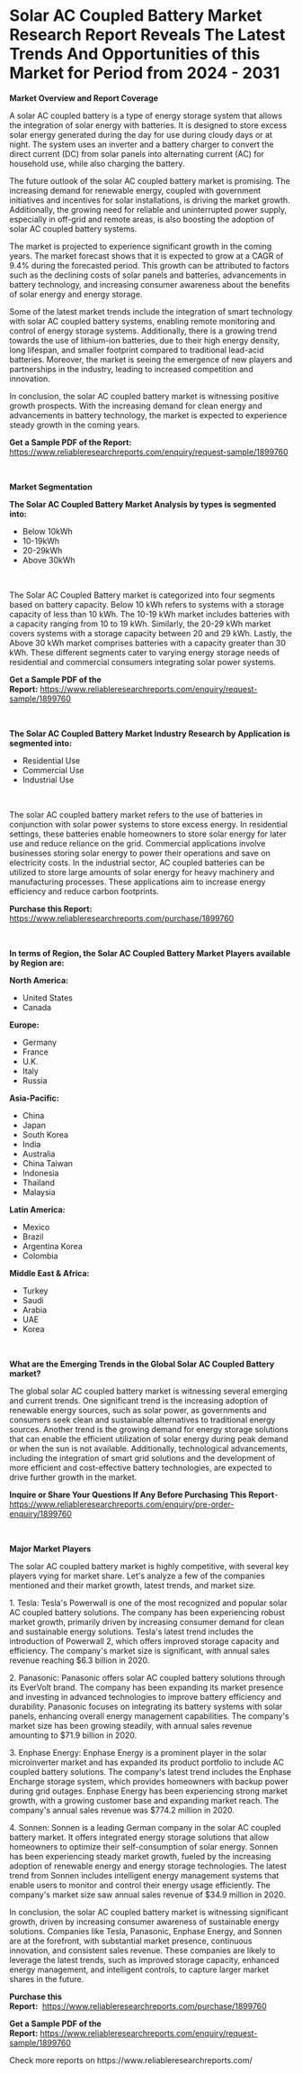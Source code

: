 <p><h1>Solar AC Coupled Battery Market Research Report Reveals The Latest Trends And Opportunities of this Market for Period from 2024 - 2031</h1></p><p><strong>Market Overview and Report Coverage</strong></p>
<p><p>A solar AC coupled battery is a type of energy storage system that allows the integration of solar energy with batteries. It is designed to store excess solar energy generated during the day for use during cloudy days or at night. The system uses an inverter and a battery charger to convert the direct current (DC) from solar panels into alternating current (AC) for household use, while also charging the battery.</p><p>The future outlook of the solar AC coupled battery market is promising. The increasing demand for renewable energy, coupled with government initiatives and incentives for solar installations, is driving the market growth. Additionally, the growing need for reliable and uninterrupted power supply, especially in off-grid and remote areas, is also boosting the adoption of solar AC coupled battery systems.</p><p>The market is projected to experience significant growth in the coming years. The market forecast shows that it is expected to grow at a CAGR of 9.4% during the forecasted period. This growth can be attributed to factors such as the declining costs of solar panels and batteries, advancements in battery technology, and increasing consumer awareness about the benefits of solar energy and energy storage.</p><p>Some of the latest market trends include the integration of smart technology with solar AC coupled battery systems, enabling remote monitoring and control of energy storage systems. Additionally, there is a growing trend towards the use of lithium-ion batteries, due to their high energy density, long lifespan, and smaller footprint compared to traditional lead-acid batteries. Moreover, the market is seeing the emergence of new players and partnerships in the industry, leading to increased competition and innovation.</p><p>In conclusion, the solar AC coupled battery market is witnessing positive growth prospects. With the increasing demand for clean energy and advancements in battery technology, the market is expected to experience steady growth in the coming years.</p></p>
<p><strong>Get a Sample PDF of the Report:</strong> <a href="https://www.reliableresearchreports.com/enquiry/request-sample/1899760">https://www.reliableresearchreports.com/enquiry/request-sample/1899760</a></p>
<p>&nbsp;</p>
<p><strong>Market Segmentation</strong></p>
<p><strong>The Solar AC Coupled Battery Market Analysis by types is segmented into:</strong></p>
<p><ul><li>Below 10kWh</li><li>10-19kWh</li><li>20-29kWh</li><li>Above 30kWh</li></ul></p>
<p>&nbsp;</p>
<p><p>The Solar AC Coupled Battery market is categorized into four segments based on battery capacity. Below 10 kWh refers to systems with a storage capacity of less than 10 kWh. The 10-19 kWh market includes batteries with a capacity ranging from 10 to 19 kWh. Similarly, the 20-29 kWh market covers systems with a storage capacity between 20 and 29 kWh. Lastly, the Above 30 kWh market comprises batteries with a capacity greater than 30 kWh. These different segments cater to varying energy storage needs of residential and commercial consumers integrating solar power systems.</p></p>
<p><strong>Get a Sample PDF of the Report:</strong>&nbsp;<a href="https://www.reliableresearchreports.com/enquiry/request-sample/1899760">https://www.reliableresearchreports.com/enquiry/request-sample/1899760</a></p>
<p>&nbsp;</p>
<p><strong>The Solar AC Coupled Battery Market Industry Research by Application is segmented into:</strong></p>
<p><ul><li>Residential Use</li><li>Commercial Use</li><li>Industrial Use</li></ul></p>
<p>&nbsp;</p>
<p><p>The solar AC coupled battery market refers to the use of batteries in conjunction with solar power systems to store excess energy. In residential settings, these batteries enable homeowners to store solar energy for later use and reduce reliance on the grid. Commercial applications involve businesses storing solar energy to power their operations and save on electricity costs. In the industrial sector, AC coupled batteries can be utilized to store large amounts of solar energy for heavy machinery and manufacturing processes. These applications aim to increase energy efficiency and reduce carbon footprints.</p></p>
<p><strong>Purchase this Report:</strong>&nbsp; <a href="https://www.reliableresearchreports.com/purchase/1899760">https://www.reliableresearchreports.com/purchase/1899760</a></p>
<p>&nbsp;</p>
<p><strong>In terms of Region, the Solar AC Coupled Battery Market Players available by Region are:</strong></p>
<p>
    <p> <strong> North America: </strong>
        <ul>
            <li>United States</li>
            <li>Canada</li>
        </ul>
        </p> 
    <p> <strong> Europe: </strong>
        <ul>
            <li>Germany</li>
            <li>France</li>
            <li>U.K.</li>
            <li>Italy</li>
            <li>Russia</li>
        </ul>
        </p> 
    <p> <strong> Asia-Pacific: </strong>
        <ul>
            <li>China</li>
            <li>Japan</li>
            <li>South Korea</li>
            <li>India</li>
            <li>Australia</li>
            <li>China Taiwan</li>
            <li>Indonesia</li>
            <li>Thailand</li>
            <li>Malaysia</li>
        </ul>
        </p> 
    <p> <strong> Latin America: </strong>
        <ul>
            <li>Mexico</li>
            <li>Brazil</li>
            <li>Argentina Korea</li>
            <li>Colombia</li>
        </ul>
        </p> 
    <p> <strong> Middle East & Africa: </strong>
        <ul>
            <li>Turkey</li>
            <li>Saudi</li>
            <li>Arabia</li>
            <li>UAE</li>
            <li>Korea</li>
        </ul>
    </p>
    </p>
<p>&nbsp;</p>
<p><strong>What are the Emerging Trends in the Global Solar AC Coupled Battery market?</strong></p>
<p><p>The global solar AC coupled battery market is witnessing several emerging and current trends. One significant trend is the increasing adoption of renewable energy sources, such as solar power, as governments and consumers seek clean and sustainable alternatives to traditional energy sources. Another trend is the growing demand for energy storage solutions that can enable the efficient utilization of solar energy during peak demand or when the sun is not available. Additionally, technological advancements, including the integration of smart grid solutions and the development of more efficient and cost-effective battery technologies, are expected to drive further growth in the market.</p></p>
<p><strong>Inquire or Share Your Questions If Any Before Purchasing This Report</strong>- <a href="https://www.reliableresearchreports.com/enquiry/pre-order-enquiry/1899760">https://www.reliableresearchreports.com/enquiry/pre-order-enquiry/1899760</a></p>
<p>&nbsp;</p>
<p><strong>Major Market Players</strong></p>
<p><p>The solar AC coupled battery market is highly competitive, with several key players vying for market share. Let's analyze a few of the companies mentioned and their market growth, latest trends, and market size.</p><p>1. Tesla: Tesla's Powerwall is one of the most recognized and popular solar AC coupled battery solutions. The company has been experiencing robust market growth, primarily driven by increasing consumer demand for clean and sustainable energy solutions. Tesla's latest trend includes the introduction of Powerwall 2, which offers improved storage capacity and efficiency. The company's market size is significant, with annual sales revenue reaching $6.3 billion in 2020.</p><p>2. Panasonic: Panasonic offers solar AC coupled battery solutions through its EverVolt brand. The company has been expanding its market presence and investing in advanced technologies to improve battery efficiency and durability. Panasonic focuses on integrating its battery systems with solar panels, enhancing overall energy management capabilities. The company's market size has been growing steadily, with annual sales revenue amounting to $71.9 billion in 2020.</p><p>3. Enphase Energy: Enphase Energy is a prominent player in the solar microinverter market and has expanded its product portfolio to include AC coupled battery solutions. The company's latest trend includes the Enphase Encharge storage system, which provides homeowners with backup power during grid outages. Enphase Energy has been experiencing strong market growth, with a growing customer base and expanding market reach. The company's annual sales revenue was $774.2 million in 2020.</p><p>4. Sonnen: Sonnen is a leading German company in the solar AC coupled battery market. It offers integrated energy storage solutions that allow homeowners to optimize their self-consumption of solar energy. Sonnen has been experiencing steady market growth, fueled by the increasing adoption of renewable energy and energy storage technologies. The latest trend from Sonnen includes intelligent energy management systems that enable users to monitor and control their energy usage efficiently. The company's market size saw annual sales revenue of $34.9 million in 2020.</p><p>In conclusion, the solar AC coupled battery market is witnessing significant growth, driven by increasing consumer awareness of sustainable energy solutions. Companies like Tesla, Panasonic, Enphase Energy, and Sonnen are at the forefront, with substantial market presence, continuous innovation, and consistent sales revenue. These companies are likely to leverage the latest trends, such as improved storage capacity, enhanced energy management, and intelligent controls, to capture larger market shares in the future.</p></p>
<p><strong>Purchase this Report:</strong>&nbsp;&nbsp;<a href="https://www.reliableresearchreports.com/purchase/1899760">https://www.reliableresearchreports.com/purchase/1899760</a></p>
<p></p>
<p><strong>Get a Sample PDF of the Report:</strong>&nbsp;<a href="https://www.reliableresearchreports.com/enquiry/request-sample/1899760">https://www.reliableresearchreports.com/enquiry/request-sample/1899760</a></p>
<p>Check more reports on https://www.reliableresearchreports.com/</p>